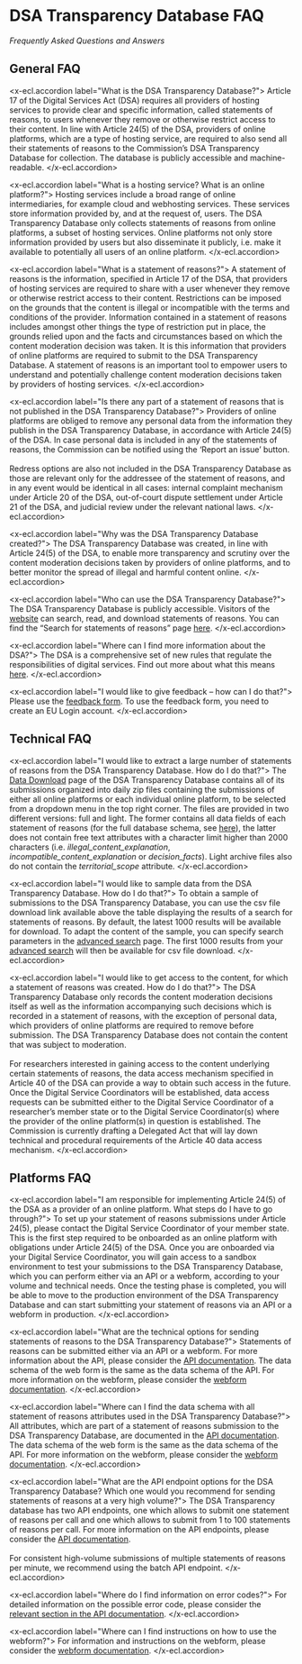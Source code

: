 # DSA Transparency Database FAQ

_Frequently Asked Questions and Answers_

## General FAQ

<x-ecl.accordion label="What is the DSA Transparency Database?">
Article 17 of the Digital Services Act (DSA) requires all providers of hosting services to provide clear and
specific information, called statements of reasons, to users whenever they remove or otherwise restrict access to
their content. In line with Article 24(5) of the DSA, providers of online platforms, which are a type of hosting
service, are required to also send all their statements of reasons to the Commission’s DSA Transparency Database for
collection. The database is publicly accessible and machine-readable.
</x-ecl.accordion>

<x-ecl.accordion label="What is a hosting service? What is an online platform?">
Hosting services include a broad range of online intermediaries, for example cloud and webhosting services.
These services store information provided by, and at the request of, users. The DSA Transparency Database only
collects statements of reasons from online platforms, a subset of hosting services. Online platforms not only
store information provided by users but also disseminate it publicly, i.e. make it available to potentially all
users of an online platform.
</x-ecl.accordion>

<x-ecl.accordion label="What is a statement of reasons?">
A statement of reasons is the information, specified in Article 17 of the DSA, that providers of hosting services are
required to share with a user whenever they remove or otherwise restrict access to their content. Restrictions can be
imposed on the grounds that the content is illegal or incompatible with the terms and conditions of the provider.
Information contained in a statement of reasons includes amongst other things the type of restriction put in place, the
grounds relied upon and the facts and circumstances based on which the content moderation decision was taken. It is this
information that providers of online platforms are required to submit to the DSA Transparency Database. A statement of
reasons is an important tool to empower users to understand and potentially challenge content moderation decisions taken
by providers of hosting services.
</x-ecl.accordion>

<x-ecl.accordion label="Is there any part of a statement of reasons that is not published in the DSA Transparency
Database?">
Providers of online platforms are obliged to remove any personal data from the information they publish in the DSA
Transparency Database, in accordance with Article 24(5) of the DSA. In case personal data is included in any of the
statements of reasons, the Commission can be notified using the ‘Report an issue’ button.<br />
<br />
Redress options are also not included in the DSA Transparency Database as those are relevant only for the addressee of
the statement of reasons, and in any event would be identical in all cases: internal complaint mechanism under Article
20 of the DSA, out-of-court dispute settlement under Article 21 of the DSA, and judicial review under the relevant
national laws.
</x-ecl.accordion>

<x-ecl.accordion label="Why was the DSA Transparency Database created?">
The DSA Transparency Database was created, in line with Article 24(5) of the DSA, to enable more transparency and
scrutiny over the content moderation decisions taken by providers of online platforms, and to better monitor the spread
of illegal and harmful content online.
</x-ecl.accordion>

<x-ecl.accordion label="Who can use the DSA Transparency Database?">
The DSA Transparency Database is publicly accessible. Visitors of the <a href="{{route('home')}}">website</a>
can search, read, and download statements of reasons. You can find the “Search for statements of reasons”
page <a href="{{route('statement.index')}}">here</a>.
</x-ecl.accordion>


<x-ecl.accordion label="Where can I find more information about the DSA?">
The DSA is a comprehensive set of new rules that regulate the responsibilities of digital services. Find out more about
what this
means <a href="https://digital-strategy.ec.europa.eu/en/faqs/digital-services-act-questions-and-answers" target="_blank">
here</a>.
</x-ecl.accordion>

<x-ecl.accordion label="I would like to give feedback – how can I do that?">
Please use the <a href="{{ route('feedback.index') }}">feedback form</a>. To use the feedback form, you need to create
an EU Login account.
</x-ecl.accordion>

<h2 class="ecl-u-type-heading-2">Technical FAQ</h2>

<x-ecl.accordion label="I would like to extract a large number of statements of reasons from the DSA Transparency
Database. How do I do that?">
The <a href="{{ route('dayarchive.index') }}">Data Download</a> page of the DSA Transparency Database contains all of
its submissions organized into daily zip files
containing the submissions of either all online platforms or each individual online platform, to be selected from a
dropdown menu in the top right corner. The files are provided in two different versions: full and light. The former
contains all data fields of each statement of reasons (for the full database schema,
see <a href="{{ route('profile.page.show', ['api-documentation']) }}">here</a>), the latter does not
contain free text attributes with a character limit higher than 2000 characters (i.e. *illegal_content_explanation*,
*incompatible_content_explanation* or *decision_facts*). Light archive files also do not contain the *territorial_scope*
attribute.
</x-ecl.accordion>

<x-ecl.accordion label="I would like to sample data from the DSA Transparency Database. How do I do that?">
To obtain a sample of submissions to the DSA Transparency Database, you can use the csv file download link available
above the table displaying the results of a search for statements of reasons. By default, the latest 1000 results will
be available for download. To adapt the content of the sample, you can specify search parameters in
the <a href="{{ route('statement.search') }}">advanced search</a>
page. The first 1000 results from your <a href="{{ route('statement.search') }}">advanced search</a> will then be
available for csv file download.
</x-ecl.accordion>


<x-ecl.accordion label="I would like to get access to the content, for which a statement of reasons was created. How do
I do that?">
The DSA Transparency Database only records the content moderation decisions itself as well as the information
accompanying such decisions which is recorded in a statement of reasons, with the exception of personal data, which
providers of online platforms are required to remove before submission. The DSA Transparency Database does not contain
the content that was subject to moderation. <br />
<br />
For researchers interested in gaining access to the content underlying certain statements of reasons, the data access
mechanism specified in Article 40 of the DSA can provide a way to obtain such access in the future. Once the Digital
Service Coordinators will be established, data access requests can be submitted either to the Digital Service
Coordinator of a researcher’s member state or to the Digital Service Coordinator(s) where the provider of the online
platform(s) in question is established. The Commission is currently drafting a Delegated Act that will lay down
technical and procedural requirements of the Article 40 data access mechanism.
</x-ecl.accordion>

<h2 class="ecl-u-type-heading-2">Platforms FAQ</h2>

<x-ecl.accordion label="I am responsible for implementing Article 24(5) of the DSA as a provider of an online platform.
What steps do I have to go through?">
To set up your statement of reasons submissions under Article 24(5), please contact the Digital Service Coordinator of
your member state. This is the first step required to be onboarded as an online platform with obligations under Article
24(5) of the DSA. Once you are onboarded via your Digital Service Coordinator, you will gain access to a sandbox
environment to test your submissions to the DSA Transparency Database, which you can perform either via an API or a
webform, according to your volume and technical needs. Once the testing phase is completed, you will be able to move to
the production environment of the DSA Transparency Database and can start submitting your statement of reasons via an
API or a webform in production.
</x-ecl.accordion>

<x-ecl.accordion label="What are the technical options for sending statements of reasons to the DSA Transparency
Database?">
Statements of reasons can be submitted either via an API or a webform. For more information about the API, please
consider the <a href="{{ route('profile.page.show', ['api-documentation']) }}">API documentation</a>. The data schema of the web
form is the same as the data schema of the API. For more
information on the webform, please consider the <a href="{{ route('page.show', ['webform-documentation']) }}">webform
documentation</a>.
</x-ecl.accordion>

<x-ecl.accordion label="Where can I find the data schema with all statement of reasons attributes used in the DSA
Transparency Database?">
All attributes, which are part of a statement of reasons submission to the DSA Transparency Database, are documented in
the <a href="{{ route('profile.page.show', ['api-documentation']) }}">API documentation</a>. The data schema of the web form is
the same as the data schema of the API. For more information
on the webform, please consider the <a href="{{ route('page.show', ['webform-documentation']) }}">webform
documentation</a>.
</x-ecl.accordion>

<x-ecl.accordion label="What are the API endpoint options for the DSA Transparency Database? Which one would you
recommend for sending statements of reasons at a very high volume?">
The DSA Transparency database has two API endpoints, one which allows to submit one statement of reasons per call and
one which allows to submit from 1 to 100 statements of reasons per call. For more information on the API endpoints,
please consider the <a href="{{ route('profile.page.show', ['api-documentation']) }}">API documentation</a>.<br />
<br />
For consistent high-volume submissions of multiple statements of reasons per minute, we recommend using the batch API
endpoint.
</x-ecl.accordion>

<x-ecl.accordion label="Where do I find information on error codes?">
For detailed information on the possible error code, please consider
the <a href="{{ route('page.show', ['api-documentation']) }}#errors">relevant section in the API documentation</a>.
</x-ecl.accordion>

<x-ecl.accordion label="Where can I find instructions on how to use the webform?">
For information and instructions on the webform, please consider the
<a href="{{ route('page.show', ['webform-documentation']) }}">webform documentation</a>.
</x-ecl.accordion>